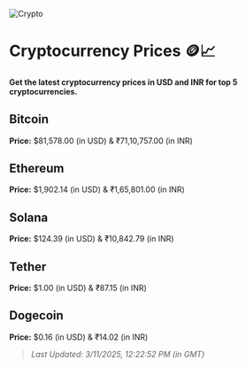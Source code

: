 
![Crypto](https://www.techguide.com.au/wp-content/uploads/2020/11/crypto3.jpeg)

# Cryptocurrency Prices 🪙📈

#### Get the latest cryptocurrency prices in USD and INR for top 5 cryptocurrencies.

## Bitcoin

**Price:** $81,578.00 (in USD) & ₹71,10,757.00 (in INR)

## Ethereum

**Price:** $1,902.14 (in USD) & ₹1,65,801.00 (in INR)

## Solana

**Price:** $124.39 (in USD) & ₹10,842.79 (in INR)

## Tether

**Price:** $1.00 (in USD) & ₹87.15 (in INR)

## Dogecoin

**Price:** $0.16 (in USD) & ₹14.02 (in INR)

> _Last Updated: 3/11/2025, 12:22:52 PM (in GMT)_
